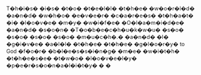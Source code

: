  T�h�i�s� �i�s� �t�o� �t�e�l�l� �t�h�e� �w�o�r�l�d� �a�n�d� �w�h�o� �e�v�e�r� �c�a�r�e�s� �t�h�a�t� �i� �l�o�v�e� �m�y� �w�i�f�e� �O�l�a�m�i�d�e� �a�n�d� �s�o�n� �T�o�b�e�c�h�u�k�w�u� �s�o� �s�o� �s�o� �s�o� �m�u�c�h�.� �a�n�d� �I� �g�i�v�e� �a�l�l� �t�h�e� �t�h�e� �g�l�o�r�y� to God �f�o�r� �b�l�e�s�s�i�n�g� �m�e� �w�i�t�h� �t�h�e�s�e� �t�w�o� �l�o�v�e�l�y� �p�e�r�s�o�n�a�l�i�t�y�
�
�
